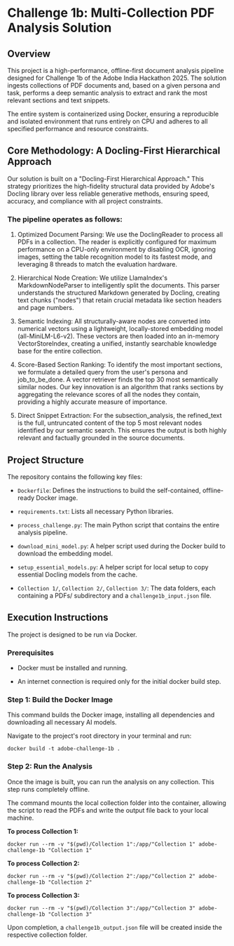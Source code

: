 # Challenge 1b: Multi-Collection PDF Analysis Solution

## Overview
This project is a high-performance, offline-first document analysis pipeline designed for Challenge 1b of the Adobe India Hackathon 2025. The solution ingests collections of PDF documents and, based on a given persona and task, performs a deep semantic analysis to extract and rank the most relevant sections and text snippets.

The entire system is containerized using Docker, ensuring a reproducible and isolated environment that runs entirely on CPU and adheres to all specified performance and resource constraints.

## Core Methodology: A Docling-First Hierarchical Approach
Our solution is built on a "Docling-First Hierarchical Approach." This strategy prioritizes the high-fidelity structural data provided by Adobe's Docling library over less reliable generative methods, ensuring speed, accuracy, and compliance with all project constraints.

### The pipeline operates as follows:

1) Optimized Document Parsing: We use the DoclingReader to process all PDFs in a collection. The reader is explicitly configured for maximum performance on a CPU-only environment by disabling OCR, ignoring images, setting the table recognition model to its fastest mode, and leveraging 8 threads to match the evaluation hardware.

2) Hierarchical Node Creation: We utilize LlamaIndex's MarkdownNodeParser to intelligently split the documents. This parser understands the structured Markdown generated by Docling, creating text chunks ("nodes") that retain crucial metadata like section headers and page numbers.

3) Semantic Indexing: All structurally-aware nodes are converted into numerical vectors using a lightweight, locally-stored embedding model (all-MiniLM-L6-v2). These vectors are then loaded into an in-memory VectorStoreIndex, creating a unified, instantly searchable knowledge base for the entire collection.

4) Score-Based Section Ranking: To identify the most important sections, we formulate a detailed query from the user's persona and job_to_be_done. A vector retriever finds the top 30 most semantically similar nodes. Our key innovation is an algorithm that ranks sections by aggregating the relevance scores of all the nodes they contain, providing a highly accurate measure of importance.

5) Direct Snippet Extraction: For the subsection_analysis, the refined_text is the full, untruncated content of the top 5 most relevant nodes identified by our semantic search. This ensures the output is both highly relevant and factually grounded in the source documents.

## Project Structure
The repository contains the following key files:

* `Dockerfile`: Defines the instructions to build the self-contained, offline-ready Docker image.

* `requirements.txt`: Lists all necessary Python libraries.

* `process_challenge.py`: The main Python script that contains the entire analysis pipeline.

* `download_mini_model.py`: A helper script used during the Docker build to download the embedding model.

* `setup_essential_models.py`: A helper script for local setup to copy essential Docling models from the cache.

* `Collection 1/`, `Collection 2/`, `Collection 3/`: The data folders, each containing a PDFs/ subdirectory and a `challenge1b_input.json` file.

## Execution Instructions
The project is designed to be run via Docker.

### Prerequisites
* Docker must be installed and running.

* An internet connection is required only for the initial docker build step.

### Step 1: Build the Docker Image
This command builds the Docker image, installing all dependencies and downloading all necessary AI models.

Navigate to the project's root directory in your terminal and run:

```
docker build -t adobe-challenge-1b .
```

### Step 2: Run the Analysis
Once the image is built, you can run the analysis on any collection. This step runs completely offline.

The command mounts the local collection folder into the container, allowing the script to read the PDFs and write the output file back to your local machine.

<b>To process Collection 1:</b>

```
docker run --rm -v "$(pwd)/Collection 1":/app/"Collection 1" adobe-challenge-1b "Collection 1"
```

<b>To process Collection 2:</b>

```
docker run --rm -v "$(pwd)/Collection 2":/app/"Collection 2" adobe-challenge-1b "Collection 2"
```

<b>To process Collection 3:</b>

```
docker run --rm -v "$(pwd)/Collection 3":/app/"Collection 3" adobe-challenge-1b "Collection 3"
```

Upon completion, a `challenge1b_output.json` file will be created inside the respective collection folder.
